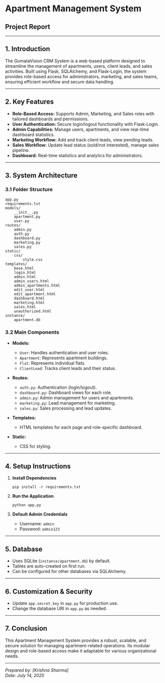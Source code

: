 # Apartment Management System  
## Project Report

---

## 1. Introduction

The GomataVision CRM System is a web-based platform designed to streamline the management of apartments, users, client leads, and sales activities. Built using Flask, SQLAlchemy, and Flask-Login, the system provides role-based access for administrators, marketing, and sales teams, ensuring efficient workflow and secure data handling.

---

## 2. Key Features

- **Role-Based Access:** Supports Admin, Marketing, and Sales roles with tailored dashboards and permissions.
- **User Authentication:** Secure login/logout functionality with Flask-Login.
- **Admin Capabilities:** Manage users, apartments, and view real-time dashboard statistics.
- **Marketing Workflow:** Add and track client leads, view pending leads.
- **Sales Workflow:** Update lead status (sold/not interested), manage sales pipeline.
- **Dashboard:** Real-time statistics and analytics for administrators.

---

## 3. System Architecture

### 3.1 Folder Structure

```
app.py
requirements.txt
models/
    __init__.py
    apartment.py
    user.py
routes/
    admin.py
    auth.py
    dashboard.py
    marketing.py
    sales.py
static/
    css/
        style.css
templates/
    base.html
    login.html
    admin.html
    admin_users.html
    admin_apartments.html
    edit_user.html
    edit_apartment.html
    dashboard.html
    marketing.html
    sales.html
    unauthorized.html
instance/
    apartment.db
```

### 3.2 Main Components

- **Models:**  
  - `User`: Handles authentication and user roles.  
  - `Apartment`: Represents apartment buildings.  
  - `Flat`: Represents individual flats.  
  - `ClientLead`: Tracks client leads and their status.

- **Routes:**  
  - `auth.py`: Authentication (login/logout).  
  - `dashboard.py`: Dashboard views for each role.  
  - `admin.py`: Admin management for users and apartments.  
  - `marketing.py`: Lead management for marketing.  
  - `sales.py`: Sales processing and lead updates.

- **Templates:**  
  - HTML templates for each page and role-specific dashboard.

- **Static:**  
  - CSS for styling.

---

## 4. Setup Instructions

1. **Install Dependencies**
   ```
   pip install -r requirements.txt
   ```

2. **Run the Application**
   ```
   python app.py
   ```

3. **Default Admin Credentials**
   - Username: `admin`
   - Password: `admin123`

---

## 5. Database

- Uses SQLite (`instance/apartment.db`) by default.
- Tables are auto-created on first run.
- Can be configured for other databases via SQLAlchemy.

---

## 6. Customization & Security

- Update `app.secret_key` in `app.py` for production use.
- Change the database URI in `app.py` as needed.

---

## 7. Conclusion

This Apartment Management System provides a robust, scalable, and secure solution for managing apartment-related operations. Its modular design and role-based access make it adaptable for various organizational needs.

---

*Prepared by: [Krishna Sharma]*  
*Date: July 14, 2025*